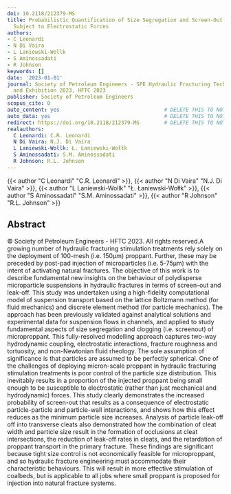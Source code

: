 ```yaml
---
doi: 10.2118/212379-MS
title: Probabilistic Quantification of Size Segregation and Screen-Out of Microparticles
  Subject to Electrostatic Forces
authors:
- C Leonardi
- N Di Vaira
- L Laniewski-Wollk
- S Aminossadati
- R Johnson
keywords: []
date: '2023-01-01'
journal: Society of Petroleum Engineers - SPE Hydraulic Fracturing Technology Conference
  and Exhibition 2023, HFTC 2023
publisher: Society of Petroleum Engineers
scopus_cite: 0
auto_content: yes                                  # DELETE THIS TO NOT AUTO GENERATE CONTENT
auto_data: yes                                     # DELETE THIS TO NOT AUTO GENERATE METADATA
redirect: https://doi.org/10.2118/212379-MS        # DELETE THIS TO NOT REDIRECT
realauthors:
  C Leonardi: C.R. Leonardi
  N Di Vaira: N.J. Di Vaira
  L Laniewski-Wollk: Ł. Łaniewski-Wołłk
  S Aminossadati: S.M. Aminossadati
  R Johnson: R.L. Johnson
---
```

{{< author "C Leonardi" "C.R. Leonardi" >}}, {{< author "N Di Vaira" "N.J. Di Vaira" >}}, {{< author "L Laniewski-Wollk" "Ł. Łaniewski-Wołłk" >}}, {{< author "S Aminossadati" "S.M. Aminossadati" >}}, {{< author "R Johnson" "R.L. Johnson" >}}

## Abstract
© Society of Petroleum Engineers - HFTC 2023. All rights reserved.A growing number of hydraulic fracturing stimulation treatments rely solely on the deployment of 100-mesh (i.e. 150μm) proppant. Further, these may be preceded by post-pad injection of microparticles (i.e. 5-75μm) with the intent of activating natural fractures. The objective of this work is to describe fundamental new insights on the behaviour of polydisperse microparticle suspensions in hydraulic fractures in terms of screen-out and leak-off. This study was undertaken using a high-fidelity computational model of suspension transport based on the lattice Boltzmann method (for fluid mechanics) and discrete element method (for particle mechanics). The approach has been previously validated against analytical solutions and experimental data for suspension flows in channels, and applied to study fundamental aspects of size segregation and clogging (i.e. screenout) of microproppant. This fully-resolved modelling approach captures two-way hydrodynamic coupling, electrostatic interactions, fracture roughness and tortuosity, and non-Newtonian fluid rheology. The sole assumption of significance is that particles are assumed to be perfectly spherical. One of the challenges of deploying micron-scale proppant in hydraulic fracturing stimulation treatments is poor control of the particle size distribution. This inevitably results in a proportion of the injected proppant being small enough to be susceptible to electrostatic (rather than just mechanical and hydrodynamic) forces. This study clearly demonstrates the increased probability of screen-out that results as a consequence of electrostatic particle-particle and particle-wall interactions, and shows how this effect reduces as the minimum particle size increases. Analysis of particle leak-off off into transverse cleats also demonstrated how the combination of cleat width and particle size result in the formation of occlusions at cleat intersections, the reduction of leak-off rates in cleats, and the retardation of proppant transport in the primary fracture. These findings are significant because tight size control is not economically feasible for microproppant, and so hydraulic fracture engineering must accommodate their characteristic behaviours. This will result in more effective stimulation of coalbeds, but is applicable to all jobs where small proppant is proposed for injection into natural fracture systems.
